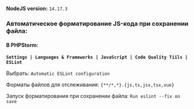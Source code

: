 **NodeJS version:** `14.17.3`

### Автоматическое форматирование JS-кода при сохранении файла:

#### В PHPStorm:

**`Settings | Languages & Frameworks | JavaScript | Code Quality Tiils | ESLint`**

Выбрать: `Automatic ESLint configuration`

Форматы файлов для отслеживания: `{**/*,*}.{js,ts,jsx,tsx,vue}`

Запуск форматирования при сохранении файла: `Run eslint --fix on save`
